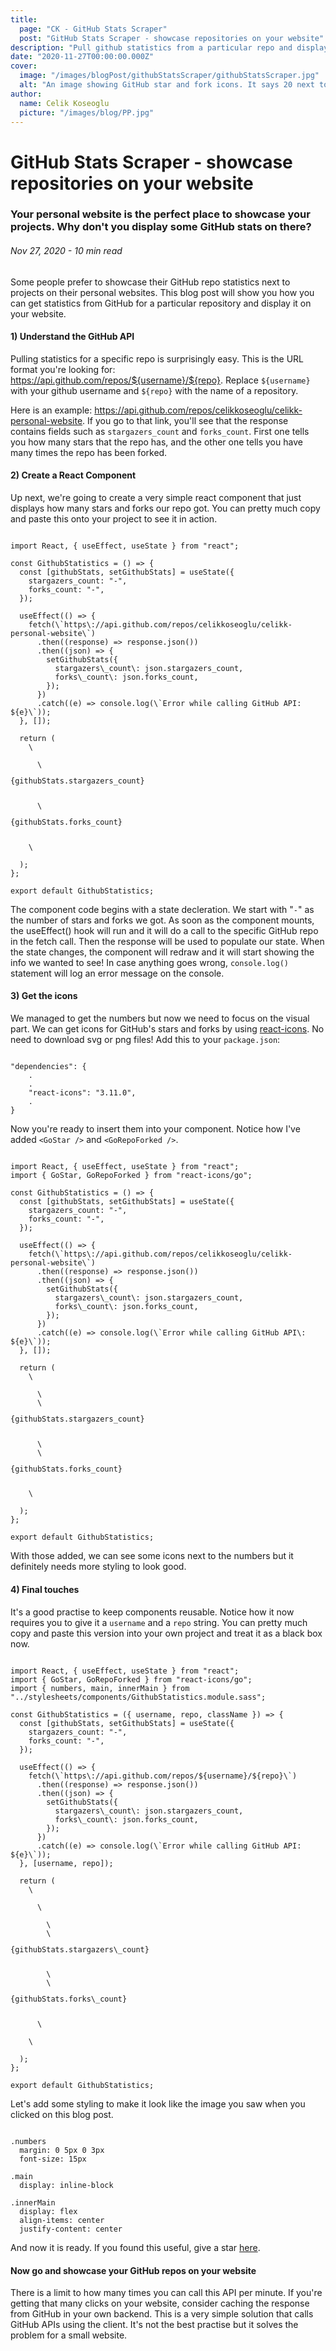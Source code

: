 ```yaml
---
title:
  page: "CK - GitHub Stats Scraper"
  post: "GitHub Stats Scraper - showcase repositories on your website"
description: "Pull github statistics from a particular repo and display them on your website"
date: "2020-11-27T00:00:00.000Z"
cover:
  image: "/images/blogPost/githubStatsScraper/githubStatsScraper.jpg"
  alt: "An image showing GitHub star and fork icons. It says 20 next to stars, 3 next to forks"
author:
  name: Celik Koseoglu
  picture: "/images/blog/PP.jpg"
---
```


# GitHub Stats Scraper - showcase repositories on your website

### Your personal website is the perfect place to showcase your projects. Why don't you display some GitHub stats on there?

###### Nov 27, 2020 - 10 min read

Some people prefer to showcase their GitHub repo statistics next to projects on their personal websites. This blog post will show you how you can get statistics from GitHub for a particular repository and display it on your website.

<MediaCarousel folder="githubStatsScraper" images="stats.png"/>

#### 1) Understand the GitHub API

Pulling statistics for a specific repo is surprisingly easy. This is the URL format you're looking for: https://api.github.com/repos/${username}/${repo}. Replace `${username}` with your github username and `${repo}` with the name of a repository.

Here is an example: https://api.github.com/repos/celikkoseoglu/celikk-personal-website. If you go to that link, you'll see that the response contains fields such as `stargazers_count` and `forks_count`. First one tells you how many stars that the repo has, and the other one tells you have many times the repo has been forked.

#### 2) Create a React Component

Up next, we're going to create a very simple react component that just displays how many stars and forks our repo got. You can pretty much copy and paste this onto your project to see it in action.

<Code language="javascript">
import React, { useEffect, useState } from "react";
&nbsp;
const GithubStatistics = () => {
  const [githubStats, setGithubStats] = useState({
    stargazers_count: "-",
    forks_count: "-",
  });
&nbsp;
  useEffect(() => {
    fetch(\`https\://api.github.com/repos/celikkoseoglu/celikk-personal-website\`)
      .then((response) => response.json())
      .then((json) => {
        setGithubStats({
          stargazers\_count\: json.stargazers_count,
          forks\_count\: json.forks_count,
        });
      })
      .catch((e) => console.log(\`Error while calling GitHub API: ${e}\`));
  }, []);
  &nbsp;
  return (
    \<div>
      \<p>{githubStats.stargazers_count}</p>
      \<p>{githubStats.forks_count}</p>
    \</div>
  );
};
&nbsp;
export default GithubStatistics;</Code>

The component code begins with a state decleration. We start with "`-`" as the number of stars and forks we got. As soon as the component mounts, the useEffect() hook will run and it will do a call to the specific GitHub repo in the fetch call. Then the response will be used to populate our state. When the state changes, the component will redraw and it will start showing the info we wanted to see! In case anything goes wrong, `console.log()` statement will log an error message on the console.

#### 3) Get the icons

We managed to get the numbers but now we need to focus on the visual part. We can get icons for GitHub's stars and forks by using [react-icons](/blog/reactIcons). No need to download svg or png files! Add this to your `package.json`:

<Code language="javascript">
"dependencies": {
    .
    .
    "react-icons": "3.11.0",
    .
}</Code>

Now you're ready to insert them into your component. Notice how I've added `<GoStar />` and `<GoRepoForked />`. 

<Code language="javascript">
import React, { useEffect, useState } from "react";
import { GoStar, GoRepoForked } from "react-icons/go";
&nbsp;
const GithubStatistics = () => {
  const [githubStats, setGithubStats] = useState({
    stargazers_count: "-",
    forks_count: "-",
  });
  &nbsp;
  useEffect(() => {
    fetch(\`https\://api.github.com/repos/celikkoseoglu/celikk-personal-website\`)
      .then((response) => response.json())
      .then((json) => {
        setGithubStats({
          stargazers\_count\: json.stargazers_count,
          forks\_count\: json.forks_count,
        });
      })
      .catch((e) => console.log(\`Error while calling GitHub API\: ${e}\`));
  }, []);
  &nbsp;
  return (
    \<div>
      \<GoStar />
      \<p>{githubStats.stargazers_count}</p>
      \<GoRepoForked />
      \<p>{githubStats.forks_count}</p>
    \</div>
  );
};
&nbsp;
export default GithubStatistics;</Code>


With those added, we can see some icons next to the numbers but it definitely needs more styling to look good.

#### 4) Final touches

It's a good practise to keep components reusable. Notice how it now requires you to give it a `username` and a `repo` string. You can pretty much copy and paste this version into your own project and treat it as a black box now.

<Code language="javascript">
import React, { useEffect, useState } from "react";
import { GoStar, GoRepoForked } from "react-icons/go";
import { numbers, main, innerMain } from "../stylesheets/components/GithubStatistics.module.sass";
&nbsp;
const GithubStatistics = ({ username, repo, className }) => {
  const [githubStats, setGithubStats] = useState({
    stargazers_count: "-",
    forks_count: "-",
  });
&nbsp;
  useEffect(() => {
    fetch(\`https\://api.github.com/repos/${username}/${repo}\`)
      .then((response) => response.json())
      .then((json) => {
        setGithubStats({
          stargazers\_count\: json.stargazers_count,
          forks\_count\: json.forks_count,
        });
      })
      .catch((e) => console.log(\`Error while calling GitHub API: ${e}\`));
  }, [username, repo]);
&nbsp;
  return (
    \<div className={\`${className} ${main}\`}>
      \<div className={innerMain}>
        \<GoStar />
        \<p className={numbers}>{githubStats.stargazers\_count}</p>
        \<GoRepoForked />
        \<p className={numbers}>{githubStats.forks\_count}</p>
      \</div>
    \</div>
  );
};
&nbsp;
export default GithubStatistics;</Code>

Let's add some styling to make it look like the image you saw when you clicked on this blog post.

<Code language="sass">
.numbers
  margin: 0 5px 0 3px
  font-size: 15px
&nbsp;
.main
  display: inline-block
&nbsp;
.innerMain
  display: flex
  align-items: center
  justify-content: center</Code>

And now it is ready. If you found this useful, give a star [here](https://github.com/celikkoseoglu/celikk-personal-website).

#### Now go and showcase your GitHub repos on your website

There is a limit to how many times you can call this API per minute. If you're getting that many clicks on your website, consider caching the response from GitHub in your own backend. This is a very simple solution that calls GitHub APIs using the client. It's not the best practise but it solves the problem for a small website.
